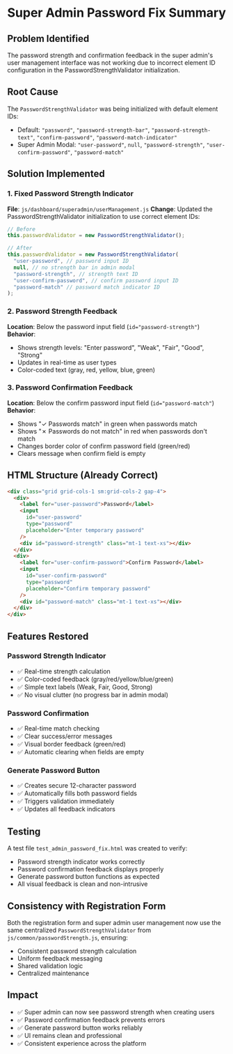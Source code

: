 # Super Admin Password Fix Summary

## Problem Identified

The password strength and confirmation feedback in the super admin's user management interface was not working due to incorrect element ID configuration in the PasswordStrengthValidator initialization.

## Root Cause

The `PasswordStrengthValidator` was being initialized with default element IDs:

- Default: `"password"`, `"password-strength-bar"`, `"password-strength-text"`, `"confirm-password"`, `"password-match-indicator"`
- Super Admin Modal: `"user-password"`, `null`, `"password-strength"`, `"user-confirm-password"`, `"password-match"`

## Solution Implemented

### 1. Fixed Password Strength Indicator

**File**: `js/dashboard/superadmin/userManagement.js`
**Change**: Updated the PasswordStrengthValidator initialization to use correct element IDs:

```javascript
// Before
this.passwordValidator = new PasswordStrengthValidator();

// After
this.passwordValidator = new PasswordStrengthValidator(
  "user-password", // password input ID
  null, // no strength bar in admin modal
  "password-strength", // strength text ID
  "user-confirm-password", // confirm password input ID
  "password-match" // password match indicator ID
);
```

### 2. Password Strength Feedback

**Location**: Below the password input field (`id="password-strength"`)
**Behavior**:

- Shows strength levels: "Enter password", "Weak", "Fair", "Good", "Strong"
- Updates in real-time as user types
- Color-coded text (gray, red, yellow, blue, green)

### 3. Password Confirmation Feedback

**Location**: Below the confirm password input field (`id="password-match"`)
**Behavior**:

- Shows "✓ Passwords match" in green when passwords match
- Shows "✗ Passwords do not match" in red when passwords don't match
- Changes border color of confirm password field (green/red)
- Clears message when confirm field is empty

## HTML Structure (Already Correct)

```html
<div class="grid grid-cols-1 sm:grid-cols-2 gap-4">
  <div>
    <label for="user-password">Password</label>
    <input
      id="user-password"
      type="password"
      placeholder="Enter temporary password"
    />
    <div id="password-strength" class="mt-1 text-xs"></div>
  </div>
  <div>
    <label for="user-confirm-password">Confirm Password</label>
    <input
      id="user-confirm-password"
      type="password"
      placeholder="Confirm temporary password"
    />
    <div id="password-match" class="mt-1 text-xs"></div>
  </div>
</div>
```

## Features Restored

### Password Strength Indicator

- ✅ Real-time strength calculation
- ✅ Color-coded feedback (gray/red/yellow/blue/green)
- ✅ Simple text labels (Weak, Fair, Good, Strong)
- ✅ No visual clutter (no progress bar in admin modal)

### Password Confirmation

- ✅ Real-time match checking
- ✅ Clear success/error messages
- ✅ Visual border feedback (green/red)
- ✅ Automatic clearing when fields are empty

### Generate Password Button

- ✅ Creates secure 12-character password
- ✅ Automatically fills both password fields
- ✅ Triggers validation immediately
- ✅ Updates all feedback indicators

## Testing

A test file `test_admin_password_fix.html` was created to verify:

- Password strength indicator works correctly
- Password confirmation feedback displays properly
- Generate password button functions as expected
- All visual feedback is clean and non-intrusive

## Consistency with Registration Form

Both the registration form and super admin user management now use the same centralized `PasswordStrengthValidator` from `js/common/passwordStrength.js`, ensuring:

- Consistent password strength calculation
- Uniform feedback messaging
- Shared validation logic
- Centralized maintenance

## Impact

- ✅ Super admin can now see password strength when creating users
- ✅ Password confirmation feedback prevents errors
- ✅ Generate password button works reliably
- ✅ UI remains clean and professional
- ✅ Consistent experience across the platform
